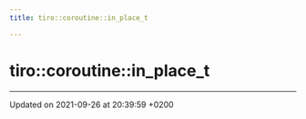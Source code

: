 ```yaml
---
title: tiro::coroutine::in_place_t

---
```


# tiro::coroutine::in_place_t





-------------------------------

Updated on 2021-09-26 at 20:39:59 +0200